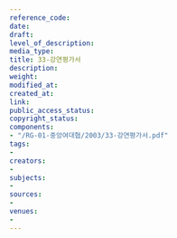 ```yaml
---
reference_code: 
date: 
draft: 
level_of_description: 
media_type: 
title: 33-강연평가서
description: 
weight: 
modified_at: 
created_at: 
link: 
public_access_status: 
copyright_status: 
components:
- "/RG-01-중앙여대협/2003/33-강연평가서.pdf"
tags:
- 
creators:
- 
subjects:
- 
sources:
- 
venues:
- 
---
```

